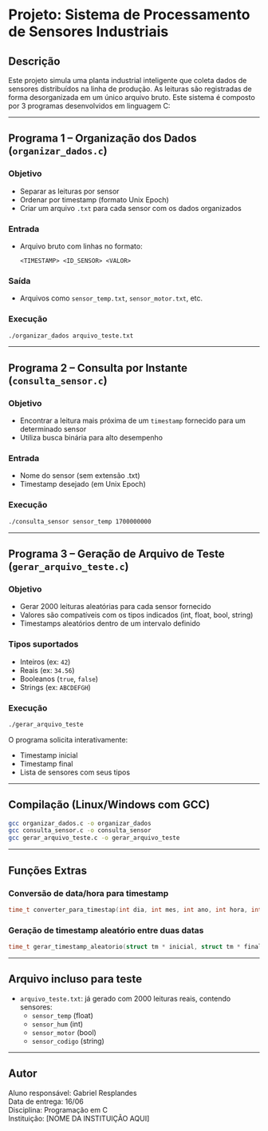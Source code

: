 # Projeto: Sistema de Processamento de Sensores Industriais

## Descrição
Este projeto simula uma planta industrial inteligente que coleta dados de sensores distribuídos na linha de produção. As leituras são registradas de forma desorganizada em um único arquivo bruto. Este sistema é composto por 3 programas desenvolvidos em linguagem C:

---

## Programa 1 – Organização dos Dados (`organizar_dados.c`)

### Objetivo
- Separar as leituras por sensor
- Ordenar por timestamp (formato Unix Epoch)
- Criar um arquivo `.txt` para cada sensor com os dados organizados

### Entrada
- Arquivo bruto com linhas no formato:
  ```
  <TIMESTAMP> <ID_SENSOR> <VALOR>
  ```

### Saída
- Arquivos como `sensor_temp.txt`, `sensor_motor.txt`, etc.

### Execução
```bash
./organizar_dados arquivo_teste.txt
```

---

## Programa 2 – Consulta por Instante (`consulta_sensor.c`)

### Objetivo
- Encontrar a leitura mais próxima de um `timestamp` fornecido para um determinado sensor
- Utiliza busca binária para alto desempenho

### Entrada
- Nome do sensor (sem extensão .txt)
- Timestamp desejado (em Unix Epoch)

### Execução
```bash
./consulta_sensor sensor_temp 1700000000
```

---

## Programa 3 – Geração de Arquivo de Teste (`gerar_arquivo_teste.c`)

### Objetivo
- Gerar 2000 leituras aleatórias para cada sensor fornecido
- Valores são compatíveis com os tipos indicados (int, float, bool, string)
- Timestamps aleatórios dentro de um intervalo definido

### Tipos suportados
- Inteiros (ex: `42`)
- Reais (ex: `34.56`)
- Booleanos (`true`, `false`)
- Strings (ex: `ABCDEFGH`)

### Execução
```bash
./gerar_arquivo_teste
```

O programa solicita interativamente:
- Timestamp inicial
- Timestamp final
- Lista de sensores com seus tipos

---

## Compilação (Linux/Windows com GCC)
```bash
gcc organizar_dados.c -o organizar_dados
gcc consulta_sensor.c -o consulta_sensor
gcc gerar_arquivo_teste.c -o gerar_arquivo_teste
```

---

## Funções Extras

### Conversão de data/hora para timestamp
```c
time_t converter_para_timestap(int dia, int mes, int ano, int hora, int min, int seg);
```

### Geração de timestamp aleatório entre duas datas
```c
time_t gerar_timestamp_aleatorio(struct tm * inicial, struct tm * final);
```

---

## Arquivo incluso para teste
- `arquivo_teste.txt`: já gerado com 2000 leituras reais, contendo sensores:
  - `sensor_temp` (float)
  - `sensor_hum` (int)
  - `sensor_motor` (bool)
  - `sensor_codigo` (string)

---

## Autor
Aluno responsável: Gabriel Resplandes  
Data de entrega: 16/06  
Disciplina: Programação em C  
Instituição: [NOME DA INSTITUIÇÃO AQUI]

